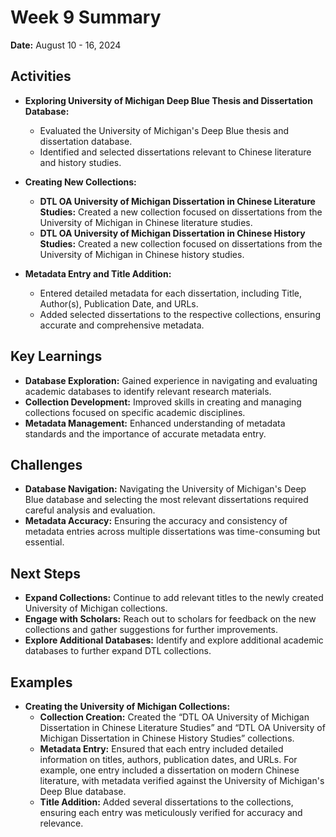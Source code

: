 # Week 9 Summary
**Date:** August 10 - 16, 2024

## Activities
- **Exploring University of Michigan Deep Blue Thesis and Dissertation Database:**
  - Evaluated the University of Michigan's Deep Blue thesis and dissertation database.
  - Identified and selected dissertations relevant to Chinese literature and history studies.

- **Creating New Collections:**
  - **DTL OA University of Michigan Dissertation in Chinese Literature Studies:** Created a new collection focused on dissertations from the University of Michigan in Chinese literature studies.
  - **DTL OA University of Michigan Dissertation in Chinese History Studies:** Created a new collection focused on dissertations from the University of Michigan in Chinese history studies.

- **Metadata Entry and Title Addition:**
  - Entered detailed metadata for each dissertation, including Title, Author(s), Publication Date, and URLs.
  - Added selected dissertations to the respective collections, ensuring accurate and comprehensive metadata.

## Key Learnings
- **Database Exploration:** Gained experience in navigating and evaluating academic databases to identify relevant research materials.
- **Collection Development:** Improved skills in creating and managing collections focused on specific academic disciplines.
- **Metadata Management:** Enhanced understanding of metadata standards and the importance of accurate metadata entry.

## Challenges
- **Database Navigation:** Navigating the University of Michigan's Deep Blue database and selecting the most relevant dissertations required careful analysis and evaluation.
- **Metadata Accuracy:** Ensuring the accuracy and consistency of metadata entries across multiple dissertations was time-consuming but essential.

## Next Steps
- **Expand Collections:** Continue to add relevant titles to the newly created University of Michigan collections.
- **Engage with Scholars:** Reach out to scholars for feedback on the new collections and gather suggestions for further improvements.
- **Explore Additional Databases:** Identify and explore additional academic databases to further expand DTL collections.

## Examples
- **Creating the University of Michigan Collections:**
  - **Collection Creation:** Created the “DTL OA University of Michigan Dissertation in Chinese Literature Studies” and “DTL OA University of Michigan Dissertation in Chinese History Studies” collections.
  - **Metadata Entry:** Ensured that each entry included detailed information on titles, authors, publication dates, and URLs. For example, one entry included a dissertation on modern Chinese literature, with metadata verified against the University of Michigan's Deep Blue database.
  - **Title Addition:** Added several dissertations to the collections, ensuring each entry was meticulously verified for accuracy and relevance.
